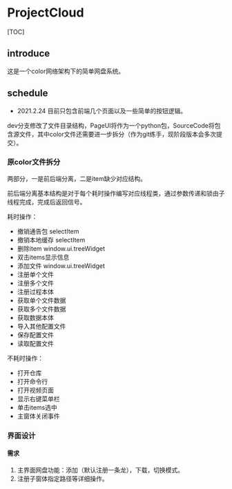 # ProjectCloud

[TOC]

## introduce

这是一个color网络架构下的简单网盘系统。

## schedule

- 2021.2.24 目前只包含前端几个页面以及一些简单的按钮逻辑。

dev分支修改了文件目录结构，PageUI将作为一个python包，SourceCode将包含源文件，其中color文件还需要进一步拆分（作为git练手，现阶段版本会多次提交）。

### 原color文件拆分

两部分，一是前后端分离，二是item缺少对应结构。

前后端分离基本结构是对于每个耗时操作编写对应线程类，通过参数传递和锁由子线程完成，完成后返回信号。

耗时操作：

- 撤销通告包 selectItem
- 撤销本地缓存 selectItem
- 删除item window.ui.treeWidget
- 双击items显示信息 
- 添加文件 window.ui.treeWidget
- 注册单个文件
- 注册多个文件
- 注册过程本体
- 获取单个文件数据
- 获取多个文件数据
- 获取数据本体
- 导入其他配置文件
- 保存配置文件
- 读取配置文件

不耗时操作：

- 打开仓库
- 打开命令行
- 打开视频页面
- 显示右键菜单栏
- 单击items选中
- 主窗体关闭事件

### 界面设计

#### 需求

1. 主界面网盘功能：添加（默认注册一条龙），下载，切换模式。
2. 注册子窗体指定路径等详细操作。